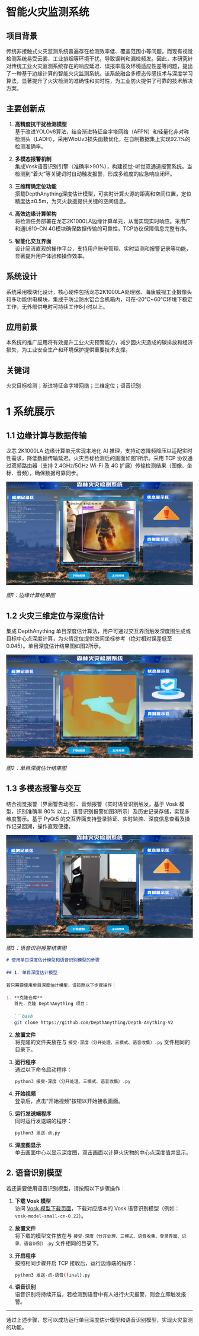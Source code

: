 # 智能火灾监测系统

## 项目背景

传统非接触式火灾监测系统普遍存在检测效率低、覆盖范围小等问题，而现有视觉检测系统易受云雾、工业排烟等环境干扰，导致误判和漏检频发。因此，本研究针对传统工业火灾监测系统存在的响应延迟、误报率高及环境适应性差等问题，提出了一种基于边缘计算的智能火灾监测系统。该系统融合多模态传感技术与深度学习算法，显著提升了火灾检测的准确性和实时性，为工业防火提供了可靠的技术解决方案。

## 主要创新点

1. **高精度抗干扰检测模型**  
   基于改进YOLOv8算法，结合渐进特征金字塔网络（AFPN）和轻量化非对称检测头（LADH），采用WIoUv3损失函数优化，在自制数据集上实现92.1%的检测准确率。

2. **多模态报警机制**  
   集成Vosk语音识别引擎（准确率>90%），构建视觉-听觉双通道报警系统。当检测到“着火”等关键词时自动触发报警，形成多维度的应急响应闭环。

3. **三维精确定位功能**  
   搭载DepthAnything深度估计模型，可实时计算火源的距离和空间位置，定位精度达±0.5m，为灭火救援提供关键的空间信息。

4. **高效边缘计算架构**  
   将检测任务部署在龙芯2K1000LA边缘计算单元，从而实现实时响应。采用广和通L610-CN 4G模块确保数据传输的可靠性，TCP协议保障信息完整有序。

5. **智能化交互界面**  
   设计简洁直观的操作平台，支持用户账号管理、实时监测和报警记录等功能，显著提升用户体验和操作效率。

## 系统设计

系统采用模块化设计，核心硬件包括龙芯2K1000LA处理器、海康威视工业摄像头和多功能供电模块，集成于防尘防水铝合金机箱内，可在-20℃~60℃环境下稳定工作，无外部供电时可持续工作8小时以上。

## 应用前景

本系统的推广应用将有效提升工业火灾预警能力，减少因火灾造成的碳排放和经济损失，为工业安全生产和环境保护提供重要技术支撑。

## 关键词

火灾目标检测；渐进特征金字塔网络；三维定位；语音识别


# 1 系统展示

## 1.1 边缘计算与数据传输

龙芯 2K1000LA 边缘计算单元实现本地化 AI 推理，支持动态降频降压以适配实时性需求，降低数据传输延迟。火灾目标检测后的画面如图1所示。采用 TCP 协议通过双频路由器（支持 2.4GHz/5GHz Wi-Fi 及 4G 扩展）传输检测结果（图像、坐标、音频），确保数据可靠同步。

![边缘计算结果图](火灾检测.png)

*图1：边缘计算结果图*

## 1.2 火灾三维定位与深度估计

集成 DepthAnything 单目深度估计算法，用户可通过交互界面触发深度图生成或目标中心点深度计算，为火情定位提供空间坐标参考（绝对相对误差低至 0.045）。单目深度估计结果图如图2所示。

![单目深度估计结果图](单目视觉估计图.png)

*图2：单目深度估计结果图*

## 1.3 多模态报警与交互

结合视觉报警（界面警告动图）、音频报警（实时语音识别触发，基于 Vosk 模型，识别准确率 90% 以上，语音识别报警如图3所示）及历史记录存储，实现多维度警示。基于 PyQt5 的交互界面支持登录验证、实时监控、深度信息查看及操作记录回溯，操作直观便捷。

![语音识别报警结果图](语音报警.png)

*图3：语音识别报警结果图*




```markdown
# 使用单目深度估计模型和语音识别模型的步骤

## 1. 单目深度估计模型

若只需要使用单目深度估计模型，请按照以下步骤操作：

1. **克隆仓库**  
   首先，克隆 DepthAnything 项目：

   ```bash
   git clone https://github.com/DepthAnything/Depth-Anything-V2
   ```

2. **放置文件**  
   将克隆的文件夹放在与 `接受-深度（分开处理、三模式、语音收集）.py` 文件相同的目录下。

3. **运行程序**  
   通过以下命令启动程序：

   ```bash
   python3 接受-深度（分开处理、三模式、语音收集）.py
   ```

4. **开始视频**  
   登录后，点击“开始视频”按钮以开始接收画面。

5. **运行发送端程序**  
   同时运行发送端的程序：

   ```bash
   python3 发送-点.py
   ```

6. **深度图显示**  
   单击画面中心以显示深度图，双击画面以计算火灾物的中心点深度值并显示。

## 2. 语音识别模型

若还需要使用语音识别模型，请按照以下步骤操作：

1. **下载 Vosk 模型**  
   访问 [Vosk 模型下载页面](https://alphacephei.com/vosk/models)，下载对应版本的 Vosk 语音识别模型（例如：`vosk-model-small-cn-0.22`）。

2. **放置文件**  
   将下载的模型文件放在与 `接受-深度（分开处理、三模式、语音收集、登录界面、记录、语音识别）.py` 文件相同的目录下。

3. **开启程序**  
   按照相同步骤开启 TCP 接收后，运行边缘端的程序：

   ```bash
   python3 发送-点-语音(final).py
   ```

4. **语音识别**  
   语音识别将持续开启，若检测到语音中有人进行火灾报警，则会立即触发报警。

---

通过上述步骤，您可以成功运行单目深度估计模型和语音识别模型，实现火灾监测的功能。
```
